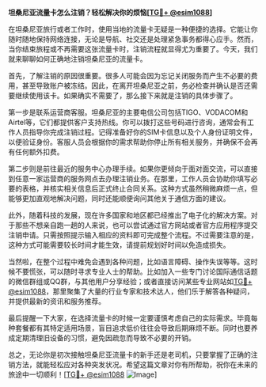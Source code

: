 **坦桑尼亚流量卡怎么注销？轻松解决你的烦恼[[TG💪+ @esim1088](https://t.me/s/esim1088)]**

在坦桑尼亚旅行或者工作时，使用当地的流量卡无疑是一种便捷的选择。它能让你随时随地保持网络连接，无论是导航、社交还是处理紧急事务都得心应手。然而，当你结束旅程或不再需要这张流量卡时，注销流程就显得尤为重要了。今天，我们就来聊聊如何正确地注销坦桑尼亚的流量卡。

首先，了解注销的原因很重要。很多人可能会因为忘记关闭服务而产生不必要的费用，甚至导致账户被冻结。因此，在离开坦桑尼亚之前，务必检查并确认是否还需要继续使用该卡。如果确实不需要了，那么接下来就是注销的具体步骤了。

第一步是联系运营商客服。坦桑尼亚的主要电信公司包括TIGO、VODACOM和Airtel等，它们都提供客户支持热线。你可以拨打这些号码进行咨询，通常会有工作人员指导你完成注销过程。记得准备好你的SIM卡信息以及个人身份证明文件，以便验证身份。客服人员会根据你的需求帮助你停止所有相关服务，并确保不会再有任何额外扣费。

第二步则是前往最近的服务中心办理手续。如果你更倾向于面对面交流，可以直接到任意一家运营商的服务网点去办理注销业务。在那里，工作人员会协助你填写必要的表格，并核实相关信息后正式终止合同关系。这种方式虽然稍微麻烦一点，但能够更加直观地解决问题，同时还能顺便询问其他关于通信方面的建议。

此外，随着科技的发展，现在许多国家和地区都已经推出了电子化的解决方案。对于那些不想亲自跑一趟的人来说，也可以尝试通过官方网站或者官方应用程序提交注销申请。只需按照提示输入相应的资料即可完成整个流程。不过需要注意的是，这种方式可能需要较长时间才能生效，请提前规划好时间以免造成损失。

当然啦，在整个过程中难免会遇到各种问题，比如语言障碍、操作失误等等。这时候不要慌张，可以随时寻求专业人士的帮助。比如加入一些专门讨论国际通信话题的微信群组或QQ群，与其他用户分享经验；或者直接访问某些专业网站如[TG💪+ @esim1088](https://t.me/s/esim1088)，那里聚集了大量的行业专家和技术达人，他们乐于解答各种疑问，并提供最新的资讯和服务推荐。

最后提醒一下大家，在选择流量卡的时候一定要谨慎考虑自己的实际需求。毕竟每种套餐都有其特定适用场景，盲目追求低价往往会导致后期麻烦不断。同时也要养成定期清理旧设备的习惯，避免因疏忽而导致不必要的开销。

总之，无论你是初次接触坦桑尼亚流量卡的新手还是老司机，只要掌握了正确的注销方法，就能轻松应对各种突发状况。希望这篇文章对你有所帮助，祝你在未来的旅途中一切顺利！[[TG💪+ @esim1088](https://t.me/s/esim1088) ![Image](https://i.postimg.cc/4NQfJmqS/Snipaste-2025-05-13-00-14-12.png)]